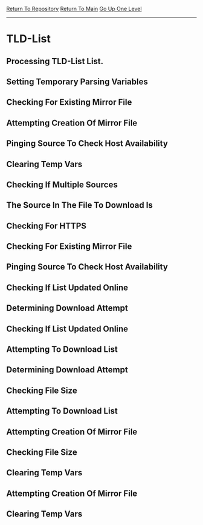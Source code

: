 [Return To Repository](https://github.com/DigitalWarrior/piholeparser/)
[Return To Main](https://github.com/DigitalWarrior/piholeparser/blob/master/RecentRunLogs/Mainlog.md)
[Go Up One Level](https://github.com/DigitalWarrior/piholeparser/blob/master/RecentRunLogs/TopLevelScripts/15-Processing-Top-Level-Domains.md)
____________________________________
# TLD-List
## Processing TLD-List List.
## Setting Temporary Parsing Variables
## Checking For Existing Mirror File
## Attempting Creation Of Mirror File
## Pinging Source To Check Host Availability
## Clearing Temp Vars
## Checking If Multiple Sources
## The Source In The File To Download Is
## Checking For HTTPS
## Checking For Existing Mirror File
## Pinging Source To Check Host Availability
## Checking If List Updated Online
## Determining Download Attempt
## Checking If List Updated Online
## Attempting To Download List
## Determining Download Attempt
## Checking File Size
## Attempting To Download List
## Attempting Creation Of Mirror File
## Checking File Size
## Clearing Temp Vars
## Attempting Creation Of Mirror File
## Clearing Temp Vars

